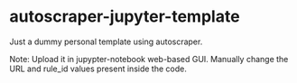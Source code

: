# autoscraper-jupyter-template
Just a dummy personal template using autoscraper.  

Note:
Upload it in jupypter-notebook web-based GUI.
Manually change the URL and rule_id values present inside the code. 
